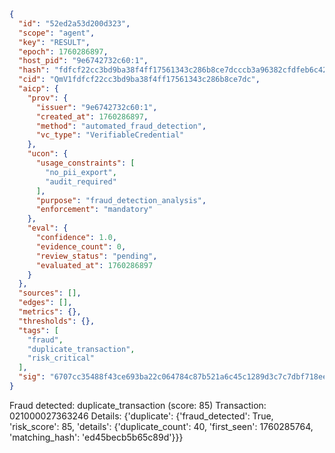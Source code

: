 ```json
{
  "id": "52ed2a53d200d323",
  "scope": "agent",
  "key": "RESULT",
  "epoch": 1760286897,
  "host_pid": "9e6742732c60:1",
  "hash": "fdfcf22cc3bd9ba38f4ff17561343c286b8ce7dcccb3a96382cfdfeb6c42a82d",
  "cid": "QmV1fdfcf22cc3bd9ba38f4ff17561343c286b8ce7dc",
  "aicp": {
    "prov": {
      "issuer": "9e6742732c60:1",
      "created_at": 1760286897,
      "method": "automated_fraud_detection",
      "vc_type": "VerifiableCredential"
    },
    "ucon": {
      "usage_constraints": [
        "no_pii_export",
        "audit_required"
      ],
      "purpose": "fraud_detection_analysis",
      "enforcement": "mandatory"
    },
    "eval": {
      "confidence": 1.0,
      "evidence_count": 0,
      "review_status": "pending",
      "evaluated_at": 1760286897
    }
  },
  "sources": [],
  "edges": [],
  "metrics": {},
  "thresholds": {},
  "tags": [
    "fraud",
    "duplicate_transaction",
    "risk_critical"
  ],
  "sig": "6707cc35488f43ce693ba22c064784c87b521a6c45c1289d3c7c7dbf718eeb99"
}
```

Fraud detected: duplicate_transaction (score: 85)
Transaction: 021000027363246
Details: {'duplicate': {'fraud_detected': True, 'risk_score': 85, 'details': {'duplicate_count': 40, 'first_seen': 1760285764, 'matching_hash': 'ed45becb5b65c89d'}}}